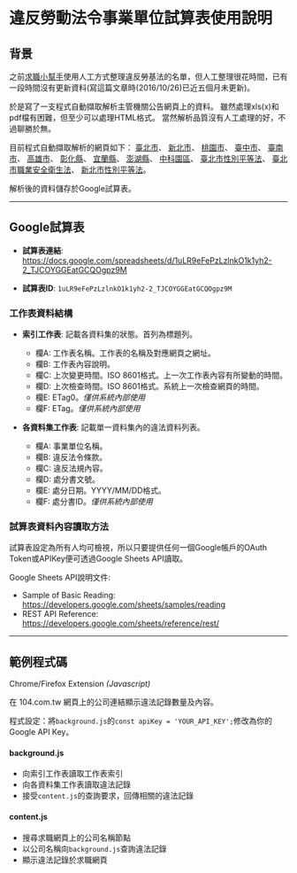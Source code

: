 # 違反勞動法令事業單位試算表使用說明

## 背景

之前[求職小幫手](https://jobhelper.g0v.ronny.tw/)使用人工方式整理違反勞基法的名單，但人工整理很花時間，已有一段時間沒有更新資料(寫這篇文章時(2016/10/26)已近五個月未更新)。

於是寫了一支程式自動擷取解析主管機關公告網頁上的資料。
雖然處理xls(x)和pdf檔有困難，但至少可以處理HTML格式。
當然解析品質沒有人工處理的好，不過聊勝於無。

目前程式自動擷取解析的網頁如下：
[臺北市](http://bola.gov.taipei/ct.asp?xItem=94627869&ctNode=76327&mp=116003)、
[新北市](https://ilabor.ntpc.gov.tw/cloud/Violate/)、
[桃園市](http://lhrb.tycg.gov.tw/home.jsp?id=373&mcustomize=onemessages_view.jsp&dataserno=201509090001)、
[臺中市](http://www.labor.taichung.gov.tw/ct.asp?xItem=55333&ctNode=23053&mp=117010)、
[臺南市](http://www.tainan.gov.tw/labor/page.asp?nsub=M2A400)、
[高雄市](http://labor.kcg.gov.tw/IllegalList.aspx?appname=IllegalList)、
[彰化縣](http://labor.chcg.gov.tw/07other/other01_con.asp?topsn=3197&data_id=14138)、
[宜蘭縣](http://labor.e-land.gov.tw/cp.aspx?n=A727524B27DA3181)、
[澎湖縣](http://www.penghu.gov.tw/society/home.jsp?contlink=content/20130222113242.jsp)、
[中科園區](http://www.ctsp.gov.tw/chinese/01news/10statistics_view.aspx?v=1&fr=529&sn=1198)、
[臺北市性別平等法](http://bola.gov.taipei/ct.asp?xItem=94627873&ctNode=76327&mp=116003)、
[臺北市職業安全衛生法](http://bola.gov.taipei/ct.asp?xItem=94627871&ctNode=76327&mp=116003)、
[新北市性別平等法](https://ilabor.ntpc.gov.tw/cloud/Violate/)。

解析後的資料儲存於Google試算表。

----------------------------------------------

## Google試算表

+ **試算表連結**: <https://docs.google.com/spreadsheets/d/1uLR9eFePzLzlnkO1k1yh2-2_TJCOYGGEatGCQOgpz9M>

+ **試算表ID**: `1uLR9eFePzLzlnkO1k1yh2-2_TJCOYGGEatGCQOgpz9M`

### 工作表資料結構

+ **索引工作表**: 記載各資料集的狀態。首列為標題列。
  + 欄A: 工作表名稱。工作表的名稱及對應網頁之網址。
  + 欄B: 工作表內容說明。
  + 欄C: 上次變更時間。ISO 8601格式。上一次工作表內容有所變動的時間。
  + 欄D: 上次檢查時間。ISO 8601格式。系統上一次檢查網頁的時間。
  + 欄E: ETag0。*僅供系統內部使用*
  + 欄F: ETag。*僅供系統內部使用*
  
+ **各資料集工作表**: 記載單一資料集內的違法資料列表。
  + 欄A: 事業單位名稱。
  + 欄B: 違反法令條款。
  + 欄C: 違反法規內容。
  + 欄D: 處分書文號。
  + 欄E: 處分日期。YYYY/MM/DD格式。
  + 欄F: 處分書ID。*僅供系統內部使用*


### 試算表資料內容讀取方法

試算表設定為所有人均可檢視，所以只要提供任何一個Google帳戶的OAuth Token或APIKey便可透過Google Sheets API讀取。
 
Google Sheets API說明文件:
+ Sample of Basic Reading: <https://developers.google.com/sheets/samples/reading>
+ REST API Reference: <https://developers.google.com/sheets/reference/rest/>

----------------------------------------------

## 範例程式碼

Chrome/Firefox Extension *(Javascript)*

在 104.com.tw 網頁上的公司連結顯示違法記錄數量及內容。

程式設定：將`background.js`的`const apiKey = 'YOUR_API_KEY';`修改為你的Google API Key。

#### background.js
+ 向索引工作表讀取工作表索引
+ 向各資料集工作表讀取違法記錄
+ 接受`content.js`的查詢要求，回傳相關的違法記錄

#### content.js
+ 搜尋求職網頁上的公司名稱節點
+ 以公司名稱向`background.js`查詢違法記錄
+ 顯示違法記錄於求職網頁
